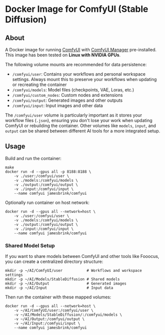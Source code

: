 # Docker Image for ComfyUI (Stable Diffusion)

## About

A Docker image for running [ComfyUI][ComfyUI] with [ComfyUI Manager][ComfyUIManager] pre-installed. This image has been tested on **Linux with NVIDIA GPUs**. 

The following volume mounts are recommended for data persistence:
- `/comfyui/user`: Contains your workflows and personal workspace settings. Always mount this to preserve your workflows when updating or recreating the container
- `/comfyui/models`: Model files (checkpoints, VAE, Loras, etc.)
- `/comfyui/custom_nodes`: Custom nodes and extensions
- `/comfyui/output`: Generated images and other outputs
- `/comfyui/input`: Input images and other data

The `/comfyui/user` volume is particularly important as it stores your workflow files (`.json`), ensuring you don't lose your work when updating ComfyUI or rebuilding the container. Other volumes like `models`, `input`, and `output` can be shared between different AI tools for a more integrated setup.

## Usage

Build and run the container:

```shell
make
docker run -d --gpus all -p 8188:8188 \
    -v ./user:/comfyui/user \
    -v ./models:/comfyui/models \
    -v ./output:/comfyui/output \
    -v ./input:/comfyui/input \
    --name comfyui jamesbrink/comfyui
```

Optionally run container on host network:  

```shell
docker run -d --gpus all --network=host \
    -v ./user:/comfyui/user \
    -v ./models:/comfyui/models \
    -v ./output:/comfyui/output \
    -v ./input:/comfyui/input \
    --name comfyui jamesbrink/comfyui
```

### Shared Model Setup

If you want to share models between ComfyUI and other tools like Fooocus, you can create a centralized directory structure:

```shell
mkdir -p ~/AI/ComfyUI/user           # Workflows and workspace settings
mkdir -p ~/AI/Models/StableDiffusion # Shared models
mkdir -p ~/AI/Output                 # Generated images
mkdir -p ~/AI/Input                  # Input data
```

Then run the container with these mapped volumes:

```shell
docker run -d --gpus all --network=host \
    -v ~/AI/ComfyUI/user:/comfyui/user \
    -v ~/AI/Models/StableDiffusion/:/comfyui/models \
    -v ~/AI/Output:/comfyui/output \
    -v ~/AI/Input:/comfyui/input \
    --name comfyui jamesbrink/comfyui
```

[ComfyUI]: https://github.com/comfyanonymous/ComfyUI
[ComfyUIManager]: https://github.com/ltdrdata/ComfyUI-Manager